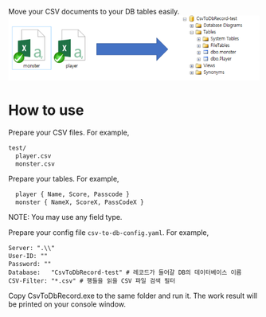 Move your CSV documents to your DB tables easily.
![](example.png)

# How to use

Prepare your CSV files. For example, 
```
test/
  player.csv
  monster.csv
```
Prepare your tables. For example,
```
  player { Name, Score, Passcode }
  monster { NameX, ScoreX, PassCodeX } 
```

NOTE: You may use any field type.

Prepare your config file `csv-to-db-config.yaml`. For example,
```
Server: ".\\"
User-ID: ""
Password: ""
Database:	"CsvToDbRecord-test" # 레코드가 들어갈 DB의 데이터베이스 이름 
CSV-Filter: "*.csv" # 행들을 읽을 CSV 파일 검색 필터
```

Copy CsvToDbRecord.exe to the same folder and run it.
The work result will be printed on your console window.
